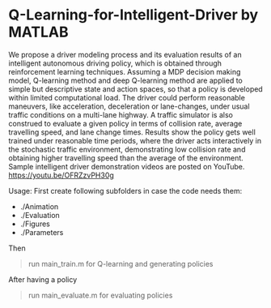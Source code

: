 # Q-Learning-for-Intelligent-Driver by MATLAB
We propose a driver modeling process and its evaluation results of an intelligent autonomous driving policy, which is obtained through reinforcement learning techniques. 
Assuming a MDP decision making model, Q-learning method and deep Q-learning method are applied to simple but descriptive state and action spaces, so that a policy is developed within limited computational load. 
The driver could perform reasonable maneuvers, like acceleration, deceleration or lane-changes, under usual traffic conditions on a multi-lane highway.
A traffic simulator is also construed to evaluate a given policy in terms of collision rate, average travelling speed, and lane change times. Results show the policy gets well trained under 
reasonable time periods, where the driver acts interactively in the stochastic traffic environment, demonstrating low collision rate and obtaining higher travelling speed than the average of the environment. 
Sample intelligent driver demonstration videos are posted on YouTube.
https://youtu.be/OFRZzvPH30g

Usage: 
First create following subfolders in case the code needs them:
- ./Animation
- ./Evaluation
- ./Figures
- ./Parameters

Then
> run main_train.m for Q-learning and generating policies

After having a policy
> run main_evaluate.m for evaluating policies
